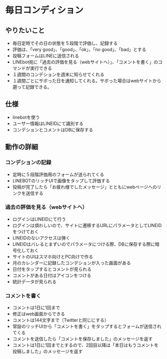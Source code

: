 # 毎日コンディション
## やりたいこと
- 毎日定時でその日の状態を５段階で評価し、記録する
- 評価は、「very good」、「good」、「ok」、「no good」、「bad」とする
- 投稿フォームはLINEに送信される
- LINEbot宛に「過去の評価を見る（webサイトへ）」、「コメントを書く」のコマンドが実行できる
- １週間のコンデションを週末に知らせてくれる
- １週間ごとにサボった日を通知してくれる。サボった場合はwebサイトから遡って記録できる。
## 仕様
- linebotを使う
- ユーザー情報はLINEIDにて識別する
- コンデションとコメントはDBに保存する
## 動作の詳細
### コンデションの記録
- 定時に５段階評価用のフォームが送られてくる
- LINEBOTのリッチUIで画像をタップして評価する
- 投稿が完了したら「お疲れ様でしたメッセージ」とともにwebページへのリンクを送信する
### 過去の評価を見る（webサイトへ）
- ログインはLINEIDにて行う
- ログインは煩わしいので、サイトに遷移するURLにパラメータとしてLINEIDをつけておく
- LINEIDのないアクセスは弾く
- LINEIDはバレるとまずいのでパラメータにつける際、DBに保存する際に暗号化しておく
- サイトのUIはスマホ向けとPC向けで作る
- 月のカレンダーに記録したコンデションが入った画面がある
- 日付をタップするとコメントが見られる
- コメントがある日付はアイコンをつける
- 統計データが見られる
### コメントを書く
- コメントは1日に1回まで
- 修正はweb画面からできる
- コメントは144文字まで（Twitterと同じにする）
- 常設のリッチUIから「コメントを書く」をタップするとフォームが送信されてくる
- コメントを送信したら「コメントを保存しました」のメッセージを返す
- コメントは1日に1回までとするので、2回目以降は「本日はもうコメントを投稿しました」のメッセージを返す
